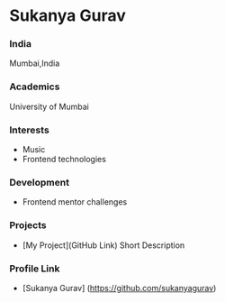 # Sukanya Gurav

### India

Mumbai,India

### Academics

University of Mumbai

### Interests

- Music 
- Frontend technologies

### Development

- Frontend mentor challenges

### Projects

- [My Project](GitHub Link) Short Description

### Profile Link

- [Sukanya Gurav] (https://github.com/sukanyagurav)
